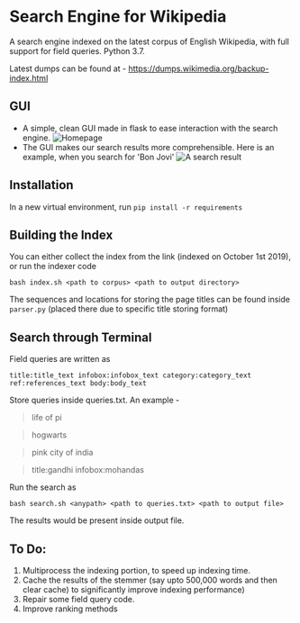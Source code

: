 # Search Engine for Wikipedia
A search engine indexed on the latest corpus of English Wikipedia, with full support for field queries. Python 3.7.

Latest dumps can be found at - https://dumps.wikimedia.org/backup-index.html


## GUI
 - A simple, clean GUI made in flask to ease interaction with the search engine.
![Homepage](/screenshots/homepage.png)
- The GUI makes our search results more comprehensible. Here is an example, when you search for 'Bon Jovi'
![A search result](/screenshots/search.png)

## Installation
In a new virtual environment, run 
`pip install -r requirements`

## Building the Index
You can either collect the index from the link (indexed on October 1st 2019), or run the indexer code

`bash index.sh <path to corpus> <path to output directory>`

The sequences and locations for storing the page titles can be found inside `parser.py` (placed there due to specific title storing format)

## Search through Terminal
Field queries are written as 

`title:title_text infobox:infobox_text category:category_text ref:references_text body:body_text`

Store queries inside queries.txt. An example - 

> life of pi

> hogwarts

> pink city of india

> title:gandhi infobox:mohandas

Run the search as

`bash search.sh <anypath> <path to queries.txt> <path to output file>`

The results would be present inside output file.

## To Do:
1. Multiprocess the indexing portion, to speed up indexing time.
2. Cache the results of the stemmer (say upto 500,000 words and then clear cache) to significantly improve indexing performance)
3. Repair some field query code.
4. Improve ranking methods
